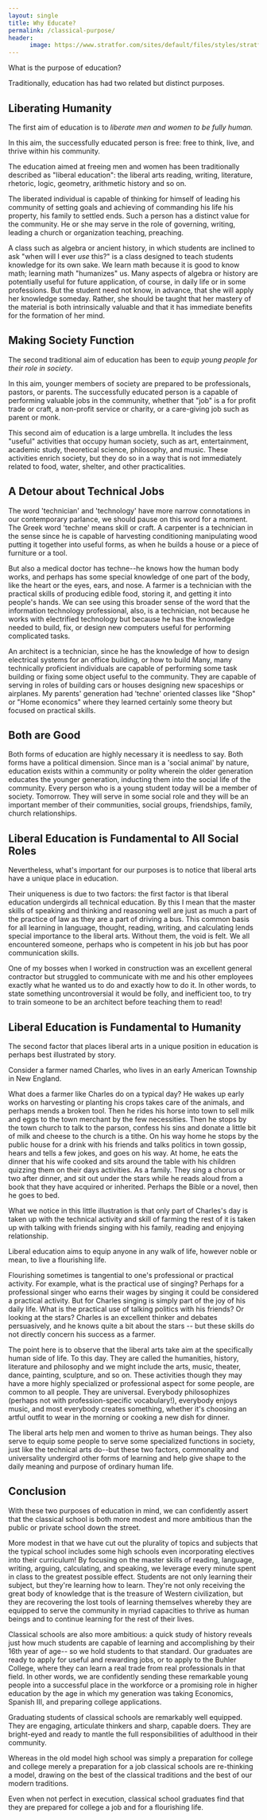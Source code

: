 ```yaml
---
layout: single
title: Why Educate? 
permalink: /classical-purpose/
header:
      image: https://www.stratfor.com/sites/default/files/styles/stratfor_full/public/main/images/athens-jerusalem.jpg?itok=PUGDe6ab
---
```



What is the purpose of education? 

Traditionally, education has had two related but distinct purposes. 


## Liberating Humanity

The first aim of education is to *liberate men and women to be fully human.* 

In this aim, the successfully educated person is free: free to think, live, and thrive within his community. 

The education aimed at freeing men and women has been traditionally described as "liberal education": the liberal arts reading, writing, literature, rhetoric, logic, geometry, arithmetic history and so on. 

The liberated individual is capable of thinking for himself of leading his community of setting goals and achieving of commanding his life his property, his family to settled ends. Such a person has a distinct value for the community. He or she may serve in the role of governing, writing, leading a church or organization teaching, preaching. 

A class such as algebra or ancient history, in which students are inclined to ask "when will I ever *use* this?" is a class designed to teach students knowledge for its own sake. We learn math because it is good to know math; learning math "humanizes" us. Many aspects of algebra or history are potentially useful for future application, of course, in daily life or in some professions. But the student need not know, in advance, that she will apply her knowledge someday. Rather, she should be taught that her mastery of the material is both intrinsically valuable and that it has immediate benefits for the formation of her mind.


## Making Society Function

The second traditional aim of education has been to *equip young people for their role in society*. 

In this aim, younger members of society are prepared to be professionals, pastors, or parents. The successfully educated person is a capable of performing valuable jobs in the community, whether that "job" is a for profit trade or craft,  a non-profit service or charity, or a care-giving job such as parent or monk. 

This second aim of education is a large umbrella. It includes the less "useful" activities that occupy human society, such as art, entertainment, academic study, theoretical science, philosophy, and music. These activities enrich society, but they do so in a way that is not immediately related to food, water, shelter, and other practicalities. 

## A Detour about Technical Jobs

The word 'technician' and 'technology' have more narrow connotations in our contemporary parlance, we should pause on this word for a moment. The Greek word 'techne' means skill or craft. A carpenter is a technician in the sense since he is capable of harvesting conditioning manipulating wood putting it together into useful forms, as when he builds a house or a piece of furniture or a tool. 

But also a medical doctor has techne--he knows how the human body works, and perhaps has some special knowledge of one part of the body, like the heart or the eyes, ears, and nose. A farmer is a technician with the practical skills of producing edible food, storing it, and getting it into people's hands. We can see using this broader sense of the word that the information technology professional, also, is a technician, not because he works with electrified technology but because he has the knowledge needed to build, fix, or design new computers useful for performing complicated tasks. 

An architect is a technician, since he has the knowledge of how to design electrical systems for an office building, or how to build Many, many technically proficient individuals are capable of performing some task building or fixing some object useful to the community. They are capable of serving in roles of building cars or houses designing new spaceships or airplanes. My parents' generation had 'techne' oriented classes like "Shop" or "Home economics" where they learned certainly some theory but focused on practical skills. 


## Both are Good

Both forms of education are highly necessary it is needless to say. Both forms have a political dimension. Since man is a 'social animal' by nature, education exists within a community or polity wherein the older generation educates the younger generation, inducting them into the social life of the community. Every person who is a young student today will be a member of society. Tomorrow. They will serve in some social role and they will be an important member of their communities, social groups, friendships, family, church relationships.


## Liberal Education is Fundamental to All Social Roles

Nevertheless, what's important for our purposes is to notice that liberal arts have a unique place in education. 

Their uniqueness is due to two factors: the first factor is that liberal education undergirds all technical education. By this I mean that the master skills of speaking and thinking and reasoning well are just as much a part of the practice of law as they are a part of driving a bus. This common basis for all learning in language, thought, reading, writing, and calculating lends special importance to the liberal arts. Without them, the void is felt. We all encountered someone, perhaps who is competent in his job but has poor communication skills. 

One of my bosses when I worked in construction was an excellent general contractor but struggled to communicate with me and his other employees exactly what he wanted us to do and exactly how to do it. In other words, to state something uncontroversial it would be folly, and inefficient too, to try to train someone to be an architect before teaching them to read!

## Liberal Education is Fundamental to Humanity

The second factor that places liberal arts in a unique position in education is perhaps best illustrated by story. 

Consider a farmer named Charles, who lives in an early American Township in New England.  

What does a farmer like Charles do on a typical day? He wakes up early works on harvesting or planting his crops takes care of the animals, and perhaps mends a broken tool. Then he rides his horse into town to sell milk and eggs to the town merchant by the few necessities. Then he stops by the town church to talk to the parson, confess his sins and donate a little bit of milk and cheese to the church is a tithe. On his way home he stops by the public house for a drink with his friends and talks politics in town gossip, hears and tells a few jokes, and goes on his way. At home, he eats the dinner that his wife cooked and sits around the table with his children quizzing them on their days activities. As a family. They sing a chorus or two after dinner, and sit out under the stars while he reads aloud from a book that they have acquired or inherited. Perhaps the Bible or a novel, then he goes to bed. 

What we notice in this little illustration is that only part of Charles's day is taken up with the technical activity and skill of farming the rest of it is taken up with talking with friends singing with his family, reading and enjoying relationship. 

Liberal education aims to equip anyone in any walk of life, however noble or mean, to live a flourishing life. 

Flourishing sometimes is tangential to one's professional or practical activity. For example, what is the practical use of singing? Perhaps for a professional singer who earns their wages by singing it could be considered a practical activity. But for Charles singing is simply part of the joy of his daily life. What is the practical use of talking politics with his friends? Or looking at the stars? Charles is an excellent thinker and debates persuasively, and he knows quite a bit about the stars -- but these skills do not directly concern his success as a farmer. 

The point here is to observe that the liberal arts take aim at the specifically human side of life. To this day. They are called the humanities, history, literature and philosophy and we might include the arts, music, theater, dance, painting, sculpture, and so on. These activities though they may have a more highly specialized or professional aspect for some people, are common to all people. They are universal. Everybody philosophizes (perhaps not with profession-specific vocabulary!), everybody enjoys music, and most everybody creates something, whether it's choosing an artful outfit to wear in the morning or cooking a new dish for dinner. 

The liberal arts help men and women to thrive as human beings. They also serve to equip some people to serve some specialized functions in society, just like the technical arts do--but these two factors, commonality and universality undergird other forms of learning and help give shape to the daily meaning and purpose of ordinary human life. 


## Conclusion

With these two purposes of education in mind, we can confidently assert that the classical school is both more modest and more ambitious than the public or private school down the street. 

More modest in that we have cut out the plurality of topics and subjects that the typical school includes some high schools even incorporating electives into their curriculum! By focusing on the master skills of reading, language, writing, arguing, calculating, and speaking, we leverage every minute spent in class to the greatest possible effect. Students are not only learning their subject, but they're learning how to learn. They're not only receiving the great body of knowledge that is the treasure of Western civilization, but they are recovering the lost tools of learning themselves whereby they are equipped to serve the community in myriad capacities to thrive as human beings and to continue learning for the rest of their lives.

Classical schools are also more ambitious: a quick study of history reveals just how much students are capable of learning and accomplishing by their 16th year of age-- so we hold students to that standard. Our graduates are ready to apply for useful and rewarding jobs, or to apply to the Buhler College, where they can learn a real trade from real professionals in that field. In other words, we are confidently sending these remarkable young people into a successful place in the workforce or a promising role in higher education by the age in which my generation was taking Economics, Spanish III, and preparing college applications. 

Graduating students of classical schools are remarkably well equipped. They are engaging, articulate thinkers and sharp, capable doers. They are bright-eyed and ready to mantle the full responsibilities of adulthood in their community. 

Whereas in the old model high school was simply a preparation for college and college merely a preparation for a job classical schools are re-thinking a model, drawing on the best of the classical traditions and the best of our modern traditions. 

Even when not perfect in execution, classical school graduates find that they are prepared for college a job and for a flourishing life.


